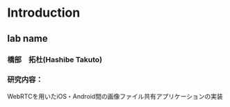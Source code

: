 # Introduction
## lab name

### 橋部　拓杜(Hashibe Takuto)
### 研究内容：
WebRTCを用いたiOS・Android間の画像ファイル共有アプリケーションの実装
